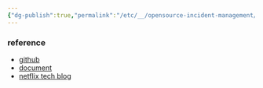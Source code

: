 ```yaml
---
{"dg-publish":true,"permalink":"/etc/__/opensource-incident-management/","tags":["dispatch","incident","opensource"],"noteIcon":"","created":"2023-12-20T00:33:04.000+09:00"}
---
```





### reference
- [github](https://github.com/Netflix/dispatch)
- [document](https://netflix.github.io/dispatch/)
- [netflix tech blog](https://netflixtechblog.com/introducing-dispatch-da4b8a2a8072)